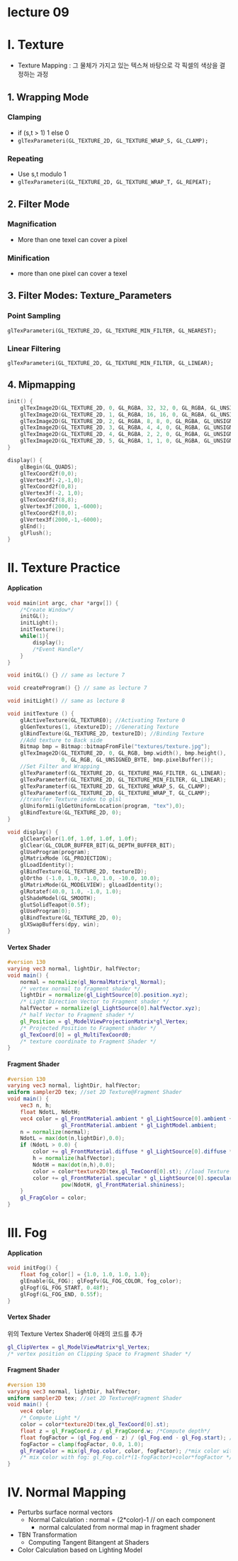 
# lecture 09

# I. Texture
- Texture Mapping : 그 물체가 가지고 있는 텍스쳐 바탕으로 각 픽셀의 색상을 결정하는 과정
## 1. Wrapping Mode
### Clamping
- if (s,t > 1) 1 else 0
- `glTexParameteri(GL_TEXTURE_2D, GL_TEXTURE_WRAP_S, GL_CLAMP);`
### Repeating
- Use s,t modulo 1
- `glTexParameteri(GL_TEXTURE_2D, GL_TEXTURE_WRAP_T, GL_REPEAT);`

## 2. Filter Mode
### Magnification
- More than one texel can cover a pixel
### Minification
- more than one pixel can cover a texel

## 3. Filter Modes: Texture_Parameters
### Point Sampling
`glTexParameteri(GL_TEXTURE_2D, GL_TEXTURE_MIN_FILTER, GL_NEAREST);`
### Linear Filtering
`glTexParameteri(GL_TEXTURE_2D, GL_TEXTURE_MIN_FILTER, GL_LINEAR);`

## 4. Mipmapping
```C++
init() {
    glTexImage2D(GL_TEXTURE_2D, 0, GL_RGBA, 32, 32, 0, GL_RGBA, GL_UNSIGNED_BYTE, mipmapImage32);
    glTexImage2D(GL_TEXTURE_2D, 1, GL_RGBA, 16, 16, 0, GL_RGBA, GL_UNSIGNED_BYTE, mipmapImage16);
    glTexImage2D(GL_TEXTURE_2D, 2, GL_RGBA, 8, 8, 0, GL_RGBA, GL_UNSIGNED_BYTE, mipmapImage8);
    glTexImage2D(GL_TEXTURE_2D, 3, GL_RGBA, 4, 4, 0, GL_RGBA, GL_UNSIGNED_BYTE, mipmapImage4);
    glTexImage2D(GL_TEXTURE_2D, 4, GL_RGBA, 2, 2, 0, GL_RGBA, GL_UNSIGNED_BYTE, mipmapImage2);
    glTexImage2D(GL_TEXTURE_2D, 5, GL_RGBA, 1, 1, 0, GL_RGBA, GL_UNSIGNED_BYTE, mipmapImage1);
}

display() {
    glBegin(GL_QUADS);
    glTexCoord2f(0,0);
    glVertex3f(-2,-1,0);
    glTexCoord2f(0,8);
    glVertex3f(-2, 1,0);
    glTexCoord2f(8,8);
    glVertex3f(2000, 1,-6000);
    glTexCoord2f(8,0);
    glVertex3f(2000,-1,-6000);
    glEnd();
    glFlush();
}
```

# II. Texture Practice
#### Application
```C++
void main(int argc, char *argv[]) {
    /*Create Window*/
    initGL();
    initLight();
    initTexture();
    while(1){
        display();
        /*Event Handle*/
    }
}

void initGL() {} // same as lecture 7

void createProgram() {} // same as lecture 7

void initLight() // same as lecture 8

void initTexture () {
    glActiveTexture(GL_TEXTURE0); //Activating Texture 0
    glGenTextures(1, &textureID); //Generating Texture
    glBindTexture(GL_TEXTURE_2D, textureID); //Binding Texture
    //Add texture to Back side
    Bitmap bmp = Bitmap::bitmapFromFile("textures/texture.jpg");
    glTexImage2D(GL_TEXTURE_2D, 0, GL_RGB, bmp.width(), bmp.height(),
                 0, GL_RGB, GL_UNSIGNED_BYTE, bmp.pixelBuffer());
    //Set Filter and Wrapping
    glTexParameterf(GL_TEXTURE_2D, GL_TEXTURE_MAG_FILTER, GL_LINEAR);
    glTexParameterf(GL_TEXTURE_2D, GL_TEXTURE_MIN_FILTER, GL_LINEAR);
    glTexParameterf(GL_TEXTURE_2D, GL_TEXTURE_WRAP_S, GL_CLAMP);
    glTexParameterf(GL_TEXTURE_2D, GL_TEXTURE_WRAP_T, GL_CLAMP);
    //transfer Texture index to glsl
    glUniform1i(glGetUniformLocation(program, "tex"),0);
    glBindTexture(GL_TEXTURE_2D, 0);
}

void display() {
    glClearColor(1.0f, 1.0f, 1.0f, 1.0f);
    glClear(GL_COLOR_BUFFER_BIT|GL_DEPTH_BUFFER_BIT);
    glUseProgram(program);
    glMatrixMode (GL_PROJECTION);
    glLoadIdentity();
    glBindTexture(GL_TEXTURE_2D, textureID);
    glOrtho (-1.0, 1.0, -1.0, 1.0, -10.0, 10.0);
    glMatrixMode(GL_MODELVIEW); glLoadIdentity();
    glRotatef(40.0, 1.0, -1.0, 1.0);
    glShadeModel(GL_SMOOTH);
    glutSolidTeapot(0.5f);
    glUseProgram(0);
    glBindTexture(GL_TEXTURE_2D, 0);
    glXSwapBuffers(dpy, win);
}
```

#### Vertex Shader
```GLSL
#version 130
varying vec3 normal, lightDir, halfVector;
void main() {
    normal = normalize(gl_NormalMatrix*gl_Normal);
    /* vertex normal to fragment shader */
    lightDir = normalize(gl_LightSource[0].position.xyz);
    /* Light Direction Vector to Fragment shader */
    halfVector = normalize(gl_LightSource[0].halfVector.xyz);
    /* half Vector to Fragment shader */
    gl_Position = gl_ModelViewProjectionMatrix*gl_Vertex;
    /* Projected Position to Fragment shader */
    gl_TexCoord[0] = gl_MultiTexCoord0;
    /* texture coordinate to Fragment Shader */
}
```

#### Fragment Shader
```GLSL
#version 130
varying vec3 normal, lightDir, halfVector;
uniform sampler2D tex; //set 2D Texture@Fragment Shader
void main() {
    vec3 n, h;
    float NdotL, NdotH;
    vec4 color = gl_FrontMaterial.ambient * gl_LightSource[0].ambient +
                 gl_FrontMaterial.ambient * gl_LightModel.ambient;
    n = normalize(normal);
    NdotL = max(dot(n,lightDir),0.0);
    if (NdotL > 0.0) {
        color += gl_FrontMaterial.diffuse * gl_LightSource[0].diffuse * NdotL;
        h = normalize(halfVector);
        NdotH = max(dot(n,h),0.0);
        color = color*texture2D(tex,gl_TexCoord[0].st); //load Texture Color and compute with Light
        color += gl_FrontMaterial.specular * gl_LightSource[0].specular *
                 pow(NdotH, gl_FrontMaterial.shininess);
    }
    gl_FragColor = color;
}
```

# III. Fog
#### Application
```C++
void initFog() {
    float fog_color[] = {1.0, 1.0, 1.0, 1.0};
    glEnable(GL_FOG); glFogfv(GL_FOG_COLOR, fog_color);
    glFogf(GL_FOG_START, 0.48f);
    glFogf(GL_FOG_END, 0.55f);
}
```

#### Vertex Shader
위의 Texture Vertex Shader에 아래의 코드를 추가
```GLSL
gl_ClipVertex = gl_ModelViewMatrix*gl_Vertex;
/* vertex position on Clipping Space to Fragment Shader */
```

#### Fragment Shader
```GLSL
#version 130
varying vec3 normal, lightDir, halfVector;
uniform sampler2D tex; //set 2D Texture@Fragment Shader
void main() {
    vec4 color;
    /* Compute Light */
    color = color*texture2D(tex,gl_TexCoord[0].st);
    float z = gl_FragCoord.z / gl_FragCoord.w; /*Compute depth*/
    float fogFactor = (gl_Fog.end - z) / (gl_Fog.end - gl_Fog.start); /*Compute fogfactor*/
    fogFactor = clamp(fogFactor, 0.0, 1.0);
    gl_FragColor = mix(gl_Fog.color, color, fogFactor); /*mix color with fog*/
    /* mix color with fog: gl_Fog.colr*(1-fogFactor)+color*fogFactor */
}
```

# IV. Normal Mapping
- Perturbs surface normal vectors
  - Normal Calculation : normal = (2*color)-1 // on each component
    - normal calculated from normal map in fragment shader
- TBN Transformation
  - Computing Tangent Bitangent at Shaders
- Color Calculation based on Lighting Model